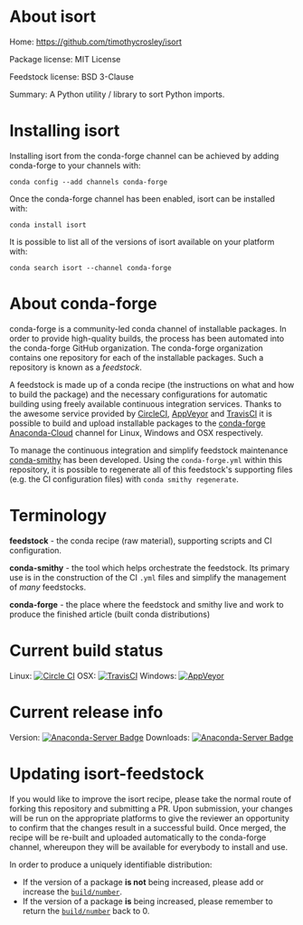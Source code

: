 About isort
===========

Home: https://github.com/timothycrosley/isort

Package license: MIT License

Feedstock license: BSD 3-Clause

Summary: A Python utility / library to sort Python imports.



Installing isort
================

Installing isort from the conda-forge channel can be achieved by adding conda-forge to your channels with:

```
conda config --add channels conda-forge
```

Once the conda-forge channel has been enabled, isort can be installed with:

```
conda install isort
```

It is possible to list all of the versions of isort available on your platform with:

```
conda search isort --channel conda-forge
```


About conda-forge
=================

conda-forge is a community-led conda channel of installable packages.
In order to provide high-quality builds, the process has been automated into the
conda-forge GitHub organization. The conda-forge organization contains one repository 
for each of the installable packages. Such a repository is known as a *feedstock*.

A feedstock is made up of a conda recipe (the instructions on what and how to build
the package) and the necessary configurations for automatic building using freely
available continuous integration services. Thanks to the awesome service provided by
[CircleCI](https://circleci.com/), [AppVeyor](http://www.appveyor.com/)
and [TravisCI](https://travis-ci.org/) it is possible to build and upload installable
packages to the [conda-forge](https://anaconda.org/conda-forge)
[Anaconda-Cloud](http://docs.anaconda.org/) channel for Linux, Windows and OSX respectively.

To manage the continuous integration and simplify feedstock maintenance
[conda-smithy](http://github.com/conda-forge/conda-smithy) has been developed.
Using the ``conda-forge.yml`` within this repository, it is possible to regenerate all of
this feedstock's supporting files (e.g. the CI configuration files) with ``conda smithy regenerate``.


Terminology
===========

**feedstock** - the conda recipe (raw material), supporting scripts and CI configuration.

**conda-smithy** - the tool which helps orchestrate the feedstock.
                   Its primary use is in the construction of the CI ``.yml`` files
                   and simplify the management of *many* feedstocks.

**conda-forge** - the place where the feedstock and smithy live and work to
                  produce the finished article (built conda distributions)

Current build status
====================

Linux: [![Circle CI](https://circleci.com/gh/conda-forge/isort-feedstock.svg?style=svg)](https://circleci.com/gh/conda-forge/isort-feedstock)
OSX: [![TravisCI](https://travis-ci.org/conda-forge/isort-feedstock.svg?branch=master)](https://travis-ci.org/conda-forge/isort-feedstock) 
Windows: [![AppVeyor](https://ci.appveyor.com/api/projects/status/github/conda-forge/isort-feedstock?svg=True)](https://ci.appveyor.com/project/conda-forge/isort-feedstock/branch/master)

Current release info
====================
Version: [![Anaconda-Server Badge](https://anaconda.org/conda-forge/isort/badges/version.svg)](https://anaconda.org/conda-forge/isort)
Downloads: [![Anaconda-Server Badge](https://anaconda.org/conda-forge/isort/badges/downloads.svg)](https://anaconda.org/conda-forge/isort)


Updating isort-feedstock
========================

If you would like to improve the isort recipe, please take the normal
route of forking this repository and submitting a PR. Upon submission, your changes will
be run on the appropriate platforms to give the reviewer an opportunity to confirm that the
changes result in a successful build. Once merged, the recipe will be re-built and uploaded
automatically to the conda-forge channel, whereupon they will be available for everybody to
install and use.

In order to produce a uniquely identifiable distribution:
 * If the version of a package **is not** being increased, please add or increase
   the [``build/number``](http://conda.pydata.org/docs/building/meta-yaml.html#build-number-and-string). 
 * If the version of a package **is** being increased, please remember to return
   the [``build/number``](http://conda.pydata.org/docs/building/meta-yaml.html#build-number-and-string)
   back to 0.
